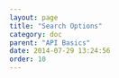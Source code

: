 ```yaml
---
layout: page
title: "Search Options"
category: doc
parent: "API Basics"
date: 2014-07-29 13:24:56
order: 10
---
```

